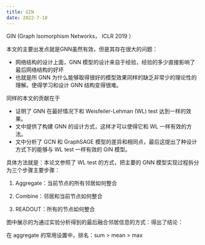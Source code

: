 ```yaml
---
title: GIN
date: 2022-7-18
---
```


GIN (Graph Isomorphism Networks， ICLR 2019 ）

本文的主要出发点就是GNN虽然有效，但是其存在很大的问题：

- 网络结构的设计上面，GNN 模型的设计来自于经验，经验的多少直接影响了最后网络结构的好坏
- 也就是所 GNN 为什么能够取得很好的模型效果同样的缺乏非常少的理论性的理解。使得学习和设计 GNN 结构变得很难。

同样的本文的贡献在于

- 证明了 GNN 在最好情况下和 Weisfeiler-Lehman (WL)  test 达到一样的效果。
- 文中提供了构建 GNN 的设计方式，这样才可以使得它和 WL 一样有效的方法。
- 文中分析了 GCN 和 GraphSAGE 模型的差异和相同点，最后这提出了种设计方式下的能够与 WL test 一样有效的 GIN 模型。

具体方法就是：本论文参照了 WL test 的方式，把主要的 GNN 模型实现过程拆分为三个步骤主要步骤：

1. Aggregate：当前节点的所有邻居如何整合 

2. Combine：邻居和当前节点如何整合 

3. READOUT：所有的节点如何整合

图中展示的为通过实验分析得到的最后融合邻居信息的方式：得出了结论：

在 aggregate 的常用设置中，排名：sum > mean > max